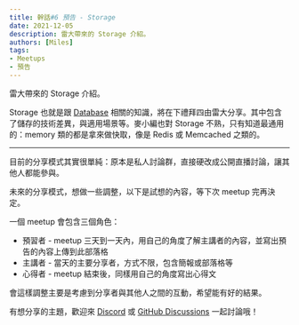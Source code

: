 ```yaml
---
title: 幹話#6 預告 - Storage
date: 2021-12-05
description: 雷大帶來的 Storage 介紹。
authors: [Miles]
tags:
- Meetups
- 預告
---
```


雷大帶來的 Storage 介紹。

<!--truncate-->

Storage 也就是跟 [Database](https://github.com/ganhuaking/ganhuaking.github.io/discussions/24) 相關的知識，將在下禮拜四由雷大分享。其中包含了儲存的技術差異，與適用場景等。麥小編也對 Storage 不熟，只有知道最通用的：memory 類的都是拿來做快取，像是 Redis 或 Memcached 之類的。

---

目前的分享模式其實很單純：原本是私人討論群，直接硬改成公開直播討論，讓其他人都能參與。

未來的分享模式，想做一些調整，以下是試想的內容，等下次 meetup 完再決定。

一個 meetup 會包含三個角色：

* 預習者 - meetup 三天到一天內，用自己的角度了解主講者的內容，並寫出預告的內容上傳到此部落格
* 主講者 - 當天的主要分享者，方式不限，包含簡報或部落格等
* 心得者 - meetup 結束後，同樣用自己的角度寫出心得文

會這樣調整主要是考慮到分享者與其他人之間的互動，希望能有好的結果。

有想分享的主題，歡迎來 [Discord](https://discord.io/ganhuaking) 或 [GitHub Discussions](https://github.com/ganhuaking/ganhuaking.github.io/discussions) 一起討論哦！
